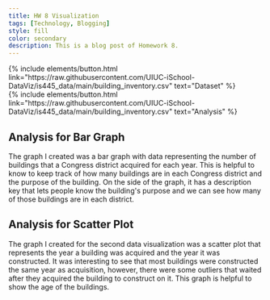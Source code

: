 ```yaml
---
title: HW 8 Visualization
tags: [Technology, Blogging]
style: fill
color: secondary
description: This is a blog post of Homework 8.
---
```


<div class="middle">
{% include elements/button.html link="https://raw.githubusercontent.com/UIUC-iSchool-DataViz/is445_data/main/building_inventory.csv" text="Dataset" %}
</div>

<div class="middle">
{% include elements/button.html link="https://raw.githubusercontent.com/UIUC-iSchool-DataViz/is445_data/main/building_inventory.csv" text="Analysis" %}
</div>

## Analysis for Bar Graph  
The graph I created was a bar graph with data representing the number of buildings that a Congress district acquired for each year. This is helpful to know to keep track of how many buildings are in each Congress district and the purpose of the building. On the side of the graph, it has a description key that lets people know the building's purpose and we can see how many of those buildings are in each district.

<vegachart schema-url="{{ site.baseurl }}/assets/json/viz1.json" style="width: 100%"></vegachart>

## Analysis for Scatter Plot
The graph I created for the second data visualization was a scatter plot that represents the year a building was acquired and the year it was constructed. It was interesting to see that most buildings were constructed the same year as acquisition, however, there were some outliers that waited after they acquired the building to construct on it. This graph is helpful to show the age of the buildings.

<vegachart schema-url="{{ site.baseurl }}/assets/json/viz2.json" style="width: 100%"></vegachart>